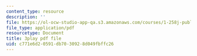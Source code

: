 ```yaml
---
content_type: resource
description: ''
file: https://ol-ocw-studio-app-qa.s3.amazonaws.com/courses/1-258j-public-transportation-systems-spring-2017/c771e6d20591db7030928d049fbffc26_MlDdfgjpBe0.pdf
file_type: application/pdf
resourcetype: Document
title: 3play pdf file
uid: c771e6d2-0591-db70-3092-8d049fbffc26
---
```

